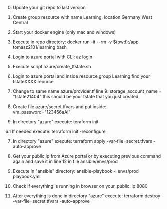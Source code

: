 0. Update your git repo to last version

1. Create group resource with name Learning, location Germany West Central

2. Start your docker engine (only mac and windows)

3. Execute in repo directory:
    docker run -it --rm -v $(pwd):/app tomasz2101/learning bash

4. Login to azure portal with CLI: 
    az login 

5. Execute script 
    azure/create_tfstate.sh

6. Login to azure portal and inside resource group Learning find your tstateXXXX reource 

7. Change to same name azure/provider.tf line 9: storage_account_name  = "tstate21404" this should be your tstate that you just created

8. Create file azure/secret.tfvars and put inside:
    vm_password="123456aA!"

6. In directory "azure" execute: 
    teraform init

6.1 If needed execute:
    terraform init  -reconfigure

7. In directory "azure" execute: 
    terraform apply -var-file=secret.tfvars -auto-approve

8. Get your public ip from Azure portal or by executing previous command again and save it in line 12 in file ansible/envs/prod

9. Execute in "ansible" directory:
    ansible-playbook -i envs/prod playbook.yml

10. Check if everything is running in browser on your_public_ip:8080

10. After everything is done in directory "azure" execute:
    terraform destroy -var-file=secret.tfvars -auto-approve
